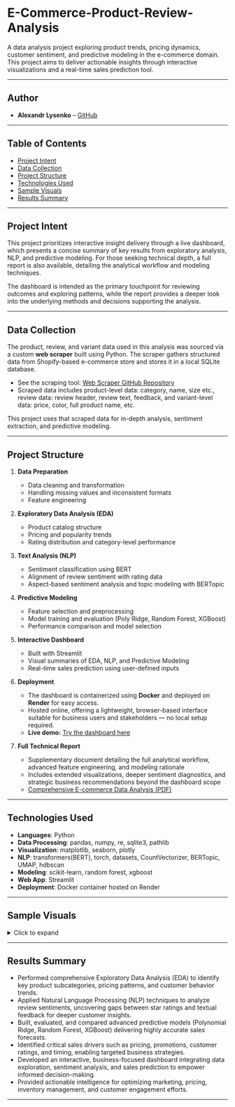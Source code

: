 # **E-Commerce-Product-Review-Analysis**

A data analysis project exploring product trends, pricing dynamics, customer sentiment, and predictive modeling in the e-commerce domain. This project aims to deliver actionable insights through interactive visualizations and a real-time sales prediction tool.

---

## Author

- **Alexandr Lysenko** – [GitHub](https://github.com/Entire-Circus)

---

## Table of Contents

- [Project Intent](#project-intent)
- [Data Collection](#data-collection)
- [Project Structure](#project-structure)
- [Technologies Used](#technologies-used)
- [Sample Visuals](#sample-visuals)
- [Results Summary](#results-summary)

---
  
## **Project Intent**

This project prioritizes interactive insight delivery through a live dashboard, which presents a concise summary of key results from exploratory analysis, NLP, and predictive modeling. For those seeking technical depth, a full report is also available, detailing the analytical workflow and modeling techniques.

The dashboard is intended as the primary touchpoint for reviewing outcomes and exploring patterns, while the report provides a deeper look into the underlying methods and decisions supporting the analysis.

---

## **Data Collection**

The product, review, and variant data used in this analysis was sourced via a custom **web scraper** built using Python. The scraper gathers structured data from Shopify-based e-commerce store and stores it in a local SQLite database.

- See the scraping tool: [Web Scraper GitHub Repository]([https://github.com/Entire-Circus/Shopify-scraper])
- Scraped data includes product-level data: category, name, size etc., review data: review header, review text, feedback,  and variant-level data: price, color, full product name, etc.

This project uses that scraped data for in-depth analysis, sentiment extraction, and predictive modeling.

---

## **Project Structure**

1. **Data Preparation**  
   - Data cleaning and transformation  
   - Handling missing values and inconsistent formats  
   - Feature engineering

2. **Exploratory Data Analysis (EDA)**  
   - Product catalog structure  
   - Pricing and popularity trends  
   - Rating distribution and category-level performance

3. **Text Analysis (NLP)**  
   - Sentiment classification using BERT
   - Alignment of review sentiment with rating data
   - Aspect-based sentiment analysis and topic modeling with BERTopic

4. **Predictive Modeling**  
   - Feature selection and preprocessing  
   - Model training and evaluation (Poly Ridge, Random Forest, XGBoost)  
   - Performance comparison and model selection

5. **Interactive Dashboard**  
   - Built with Streamlit  
   - Visual summaries of EDA, NLP, and Predictive Modeling  
   - Real-time sales prediction using user-defined inputs  

6. **Deployment**  
   - The dashboard is containerized using **Docker** and deployed on **Render** for easy access.  
   - Hosted online, offering a lightweight, browser-based interface suitable for business users and stakeholders — no local setup required.  
   - **Live demo:** [Try the dashboard here](https://e-commerce-analysis-dashboard.onrender.com)
  
7. **Full Technical Report**  
   - Supplementary document detailing the full analytical workflow, advanced feature engineering, and modeling rationale  
   - Includes extended visualizations, deeper sentiment diagnostics, and strategic business recommendations beyond the dashboard scope
   - [Comprehensive E-commerce Data Analysis (PDF)](link)  

---

## **Technologies Used**

- **Languages**: Python  
- **Data Processing**: pandas, numpy, re, sqlite3, pathlib  
- **Visualization**: matplotlib, seaborn, plotly  
- **NLP**: transformers(BERT), torch, datasets, CountVectorizer, BERTopic, UMAP, hdbscan  
- **Modeling**: scikit-learn, random forest, xgboost
- **Web App**: Streamlit  
- **Deployment**: Docker container hosted on Render

---

## **Sample Visuals**

<details>
<summary>Click to expand</summary>

- ![Unique Products vs Total Products](plot_examples/unique_products_vs_total_variants.png)
- ![Top 10 Most Reviewed Products](plot_examples/top10_most_reviwed_products.png)
- ![Average Price by Category](plot_examples/average_price_by_category.png)
- ![BERT Score Distribution](plot_examples/bert_score_distribution.png)
- ![Aspects Sentiment Breakdown](plot_examples/aspect_sentiment_breakdown.png)
- ![XGBoost Actual vs PRedicted Sales](plot_examples/xgboost_sales.png)
- ![XGBoost Feature Importance](plot_examples/xgboost_features.png)

</details>

---

## **Results Summary**

- Performed comprehensive Exploratory Data Analysis (EDA) to identify key product subcategories, pricing patterns, and customer behavior trends.  
- Applied Natural Language Processing (NLP) techniques to analyze review sentiments, uncovering gaps between star ratings and textual feedback for deeper customer insights.  
- Built, evaluated, and compared advanced predictive models (Polynomial Ridge, Random Forest, XGBoost) delivering highly accurate sales forecasts.  
- Identified critical sales drivers such as pricing, promotions, customer ratings, and timing, enabling targeted business strategies.  
- Developed an interactive, business-focused dashboard integrating data exploration, sentiment analysis, and sales prediction to empower informed decision-making.  
- Provided actionable intelligence for optimizing marketing, pricing, inventory management, and customer engagement efforts.  

---



